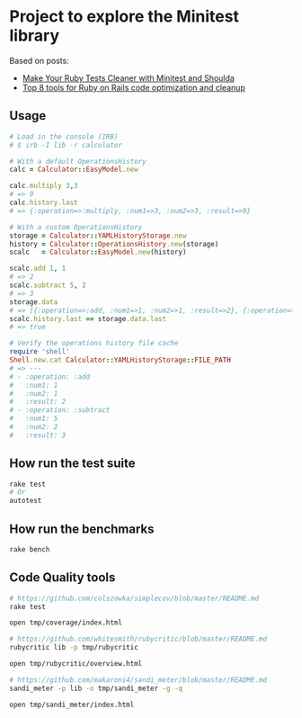 # Project to explore the Minitest library
Based on posts:
- [Make Your Ruby Tests Cleaner with Minitest and Shoulda](http://www.sitepoint.com/minitest-shoulda)
- [Top 8 tools for Ruby on Rails code optimization and cleanup]( https://infinum.co/the-capsized-eight/articles/top-8-tools-for-ruby-on-rails-code-optimization-and-cleanup)

## Usage
```ruby
# Load in the console (IRB)
# $ irb -I lib -r calculator

# With a default OperationsHistory
calc = Calculator::EasyModel.new

calc.multiply 3,3
# => 9
calc.history.last
# => {:operation=>:multiply, :num1=>3, :num2=>3, :result=>9}

# With a custom OperationsHistory
storage = Calculator::YAMLHistoryStorage.new
history = Calculator::OperationsHistory.new(storage)
scalc   = Calculator::EasyModel.new(history)

scalc.add 1, 1
# => 2
scalc.subtract 5, 2
# => 3
storage.data
# => [{:operation=>:add, :num1=>1, :num2=>1, :result=>2}, {:operation=>:subtract, :num1=>5, :num2=>2, :result=>3}]
scalc.history.last == storage.data.last
# => true

# Verify the operations history file cache
require 'shell'
Shell.new.cat Calculator::YAMLHistoryStorage::FILE_PATH
# => ---
# - :operation: :add
#   :num1: 1
#   :num2: 1
#   :result: 2
# - :operation: :subtract
#   :num1: 5
#   :num2: 2
#   :result: 3

```

## How run the test suite
```sh
rake test
# Or
autotest
```

## How run the benchmarks
```sh
rake bench
```

## Code Quality tools
```sh
# https://github.com/colszowka/simplecov/blob/master/README.md
rake test

open tmp/coverage/index.html

# https://github.com/whitesmith/rubycritic/blob/master/README.md
rubycritic lib -p tmp/rubycritic

open tmp/rubycritic/overview.html

# https://github.com/makaroni4/sandi_meter/blob/master/README.md
sandi_meter -p lib -o tmp/sandi_meter -g -q

open tmp/sandi_meter/index.html
```
